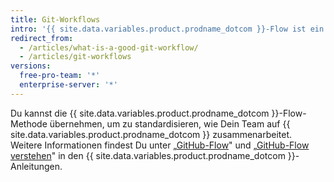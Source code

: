 ```yaml
---
title: Git-Workflows
intro: '{{ site.data.variables.product.prodname_dotcom }}-Flow ist ein einfacher Branch-basierter Workflow, der Teams und Projekte unterstützt, die regelmäßig Änderungen bereitstellen.'
redirect_from:
  - /articles/what-is-a-good-git-workflow/
  - /articles/git-workflows
versions:
  free-pro-team: '*'
  enterprise-server: '*'
---
```


Du kannst die {{ site.data.variables.product.prodname_dotcom }}-Flow-Methode übernehmen, um zu standardisieren, wie Dein Team auf {{ site.data.variables.product.prodname_dotcom }} zusammenarbeitet. Weitere Informationen findest Du unter „[GitHub-Flow](/github/collaborating-with-issues-and-pull-requests/github-flow)" und „[GitHub-Flow verstehen](http://guides.github.com/overviews/flow/)" in den {{ site.data.variables.product.prodname_dotcom }}-Anleitungen.
